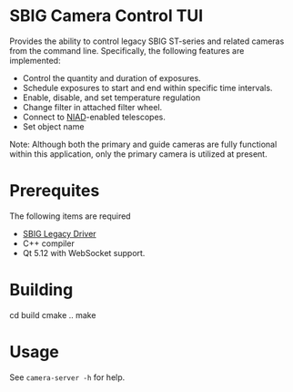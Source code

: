 SBIG Camera Control TUI
=====

Provides the ability to control legacy SBIG ST-series and related cameras
from the command line. Specifically, the following features are implemented:

* Control the quantity and duration of exposures.
* Schedule exposures to start and end within specific time intervals.
* Enable, disable, and set temperature regulation
* Change filter in attached filter wheel.
* Connect to [NIAD](https://github.com/bkloppenborg/niad)-enabled telescopes.
* Set object name

Note: Although both the primary and guide cameras are fully functional
within this application, only the primary camera is utilized at present.

# Prerequites

The following items are required

* [SBIG Legacy Driver](https://github.com/bkloppenborg/sbig-legacy-driver)
* C++ compiler
* Qt 5.12 with WebSocket support.

# Building

  cd build
  cmake ..
  make

# Usage

See `camera-server -h` for help.

